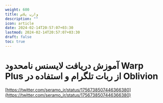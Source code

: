 ```yaml
---
weight: 600
title: وارپ پلاس
description: ""
icon: article
date: 2024-02-14T20:57:07+03:30
lastmod: 2024-02-14T20:57:07+03:30
draft: false
toc: true
---
```

# 

# آموزش دریافت لایسنس نامحدود Warp Plus از ربات تلگرام و استفاده در Oblivion

[https://twitter.com/seramo_ir/status/1756738507446366380](https://twitter.com/seramo_ir/status/1756738507446366380)